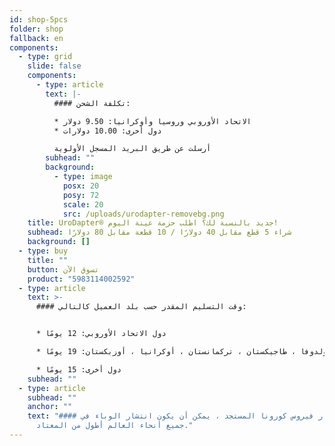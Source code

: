 ```yaml
---
id: shop-5pcs
folder: shop
fallback: en
components:
  - type: grid
    slide: false
    components:
      - type: article
        text: |-
          #### تكلفة الشحن:

          * الاتحاد الأوروبي وروسيا وأوكرانيا: 9.50 دولار
          * دول أخرى: 10.00 دولارات

          أرسلت عن طريق البريد المسجل الأولوية
        subhead: ""
        background:
          - type: image
            posx: 20
            posy: 72
            scale: 20
            src: /uploads/urodapter-removebg.png
    title: UroDapter® جديد بالنسبة لك؟ اطلب حزمة عينة اليوم!
    subhead: شراء 5 قطع مقابل 40 دولارًا / 10 قطعة مقابل 80 دولارًا
    background: []
  - type: buy
    title: ""
    button: تسوق الآن
    product: "5983114002592"
  - type: article
    text: >-
      #### وقت التسليم المقدر حسب بلد العميل كالتالي:


      * دول الاتحاد الأوروبي: 12 يومًا

      * روسيا ، أرمينيا ، أذربيجان ، جورجيا ، كازاخستان ، قيرغيزستان ، مولدوفا ، طاجيكستان ، تركمانستان ، أوكرانيا ، أوزبكستان: 19 يومًا

      * دول أخرى: 15 يومًا
    subhead: ""
  - type: article
    subhead: ""
    anchor: ""
    text: "#### بسبب انتشار فيروس كورونا المستجد ، يمكن أن يكون انتشار الوباء في
      جميع أنحاء العالم أطول من المعتاد."
---
```

